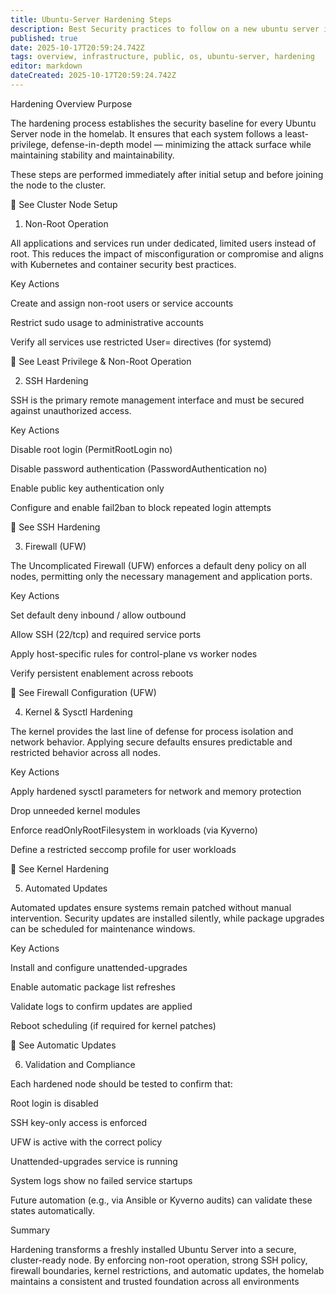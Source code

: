 ```yaml
---
title: Ubuntu-Server Hardening Steps
description: Best Security practices to follow on a new ubuntu server install
published: true
date: 2025-10-17T20:59:24.742Z
tags: overview, infrastructure, public, os, ubuntu-server, hardening
editor: markdown
dateCreated: 2025-10-17T20:59:24.742Z
---
```


Hardening Overview
Purpose

The hardening process establishes the security baseline for every Ubuntu Server node in the homelab.
It ensures that each system follows a least-privilege, defense-in-depth model — minimizing the attack surface while maintaining stability and maintainability.

These steps are performed immediately after initial setup and before joining the node to the cluster.

🔗 See Cluster Node Setup

1. Non-Root Operation

All applications and services run under dedicated, limited users instead of root.
This reduces the impact of misconfiguration or compromise and aligns with Kubernetes and container security best practices.

Key Actions

Create and assign non-root users or service accounts

Restrict sudo usage to administrative accounts

Verify all services use restricted User= directives (for systemd)

🔗 See Least Privilege & Non-Root Operation

2. SSH Hardening

SSH is the primary remote management interface and must be secured against unauthorized access.

Key Actions

Disable root login (PermitRootLogin no)

Disable password authentication (PasswordAuthentication no)

Enable public key authentication only

Configure and enable fail2ban to block repeated login attempts

🔗 See SSH Hardening

3. Firewall (UFW)

The Uncomplicated Firewall (UFW) enforces a default deny policy on all nodes, permitting only the necessary management and application ports.

Key Actions

Set default deny inbound / allow outbound

Allow SSH (22/tcp) and required service ports

Apply host-specific rules for control-plane vs worker nodes

Verify persistent enablement across reboots

🔗 See Firewall Configuration (UFW)

4. Kernel & Sysctl Hardening

The kernel provides the last line of defense for process isolation and network behavior.
Applying secure defaults ensures predictable and restricted behavior across all nodes.

Key Actions

Apply hardened sysctl parameters for network and memory protection

Drop unneeded kernel modules

Enforce readOnlyRootFilesystem in workloads (via Kyverno)

Define a restricted seccomp profile for user workloads

🔗 See Kernel Hardening

5. Automated Updates

Automated updates ensure systems remain patched without manual intervention.
Security updates are installed silently, while package upgrades can be scheduled for maintenance windows.

Key Actions

Install and configure unattended-upgrades

Enable automatic package list refreshes

Validate logs to confirm updates are applied

Reboot scheduling (if required for kernel patches)

🔗 See Automatic Updates

6. Validation and Compliance

Each hardened node should be tested to confirm that:

Root login is disabled

SSH key-only access is enforced

UFW is active with the correct policy

Unattended-upgrades service is running

System logs show no failed service startups

Future automation (e.g., via Ansible or Kyverno audits) can validate these states automatically.

Summary

Hardening transforms a freshly installed Ubuntu Server into a secure, cluster-ready node.
By enforcing non-root operation, strong SSH policy, firewall boundaries, kernel restrictions, and automatic updates, the homelab maintains a consistent and trusted foundation across all environments